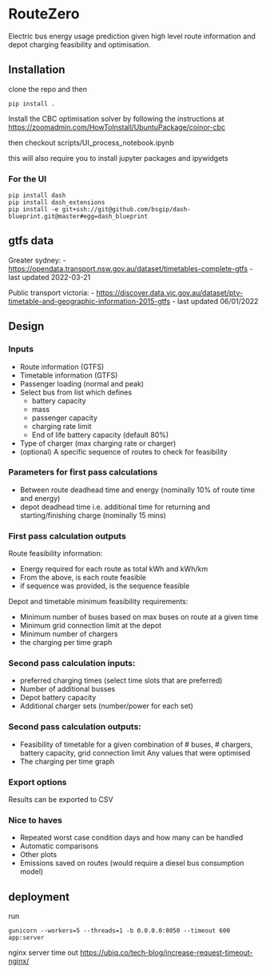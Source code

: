 # RouteZero
Electric bus energy usage prediction given high level route information and depot charging feasibility and optimisation.

## Installation

clone the repo and then
```angular2html
pip install .
```

Install the CBC optimisation solver by following the instructions at https://zoomadmin.com/HowToInstall/UbuntuPackage/coinor-cbc

then checkout scripts/UI_process_notebook.ipynb

this will also require you to install jupyter packages and ipywidgets

### For the UI

```angular2html
pip install dash
pip install dash_extensions
pip install -e git+ssh://git@github.com/bsgip/dash-blueprint.git@master#egg=dash_blueprint
```


## gtfs data
Greater sydney:
    - https://opendata.transport.nsw.gov.au/dataset/timetables-complete-gtfs
    - last updated 2022-03-21

Public transport victoria:
    - https://discover.data.vic.gov.au/dataset/ptv-timetable-and-geographic-information-2015-gtfs
    - last updated 06/01/2022 

## Design


### Inputs

*   Route information (GTFS)
*   Timetable information (GTFS)
*   Passenger loading (normal and peak)
*   Select bus from list which defines
    *   battery capacity
    *   mass
    *   passenger capacity
    *   charging rate limit
    *   End of life battery capacity (default 80%)
*   Type of charger (max charging rate or charger)
*   (optional) A specific sequence of routes to check for feasibility

### Parameters for first pass calculations

*   Between route deadhead time and energy (nominally 10% of route time and energy)
*   depot deadhead time i.e. additional time for returning and starting/finishing charge (nominally 15 mins)

### First pass calculation outputs

Route feasibility information:

*   Energy required for each route as total kWh and kWh/km
*   From the above, is each route feasible
*   if sequence was provided, is the sequence feasible

Depot and timetable minimum feasibility requirements:
- Minimum number of buses based on max buses on route at a given time
- Minimum grid connection limit at the depot
- Minimum number of chargers
- the charging per time graph

### Second pass calculation inputs:

- preferred charging times (select time slots that are preferred)
- Number of additional busses
- Depot battery capacity
- Additional charger sets (number/power for each set)

### Second pass calculation outputs:
- Feasibility of timetable for a given combination of # buses, # chargers, battery capacity, grid connection limit
Any values that were optimised
- The charging per time graph

### Export options
Results can be exported to CSV

  

### Nice to haves

*   Repeated worst case condition days and how many can be handled
*   Automatic comparisons
*   Other plots
*   Emissions saved on routes (would require a diesel bus consumption model)




## deployment
run
```angular2html
gunicorn --workers=5 --threads=1 -b 0.0.0.0:8050 --timeout 600 app:server
```

nginx server time out https://ubiq.co/tech-blog/increase-request-timeout-nginx/